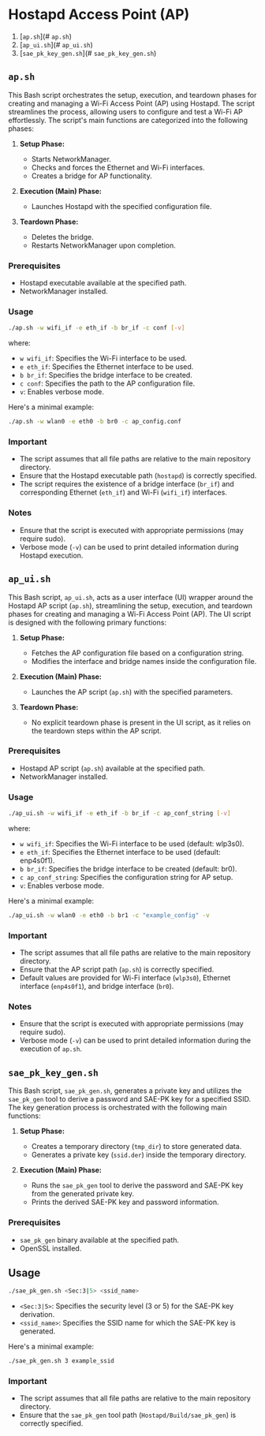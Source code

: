 # Hostapd Access Point (AP)

1. [`ap.sh`](# `ap.sh`)
2. [`ap_ui.sh`](# `ap_ui.sh`)
3. [`sae_pk_key_gen.sh`](# `sae_pk_key_gen.sh`)

## `ap.sh`
This Bash script orchestrates the setup, execution, and teardown phases for creating and managing a Wi-Fi Access Point (AP) using Hostapd. The script streamlines the process, allowing users to configure and test a Wi-Fi AP effortlessly. The script's main functions are categorized into the following phases:

1. **Setup Phase:**
   - Starts NetworkManager.
   - Checks and forces the Ethernet and Wi-Fi interfaces.
   - Creates a bridge for AP functionality.

2. **Execution (Main) Phase:**
   - Launches Hostapd with the specified configuration file.

3. **Teardown Phase:**
   - Deletes the bridge.
   - Restarts NetworkManager upon completion.

### Prerequisites
- Hostapd executable available at the specified path.
- NetworkManager installed.

### Usage
```bash
./ap.sh -w wifi_if -e eth_if -b br_if -c conf [-v]
```
where:
- `w wifi_if`: Specifies the Wi-Fi interface to be used.
- `e eth_if`: Specifies the Ethernet interface to be used.
- `b br_if`: Specifies the bridge interface to be created.
- `c conf`: Specifies the path to the AP configuration file.
- `v`: Enables verbose mode.

Here's a minimal example:
```bash
./ap.sh -w wlan0 -e eth0 -b br0 -c ap_config.conf
```

### Important
- The script assumes that all file paths are relative to the main repository directory.
- Ensure that the Hostapd executable path (`hostapd`) is correctly specified.
- The script requires the existence of a bridge interface (`br_if`) and corresponding Ethernet (`eth_if`) and Wi-Fi (`wifi_if`) interfaces.

### Notes
- Ensure that the script is executed with appropriate permissions (may require sudo).
- Verbose mode (`-v`) can be used to print detailed information during Hostapd execution.


## `ap_ui.sh`
This Bash script, `ap_ui.sh`, acts as a user interface (UI) wrapper around the Hostapd AP script (`ap.sh`), streamlining the setup, execution, and teardown phases for creating and managing a Wi-Fi Access Point (AP). The UI script is designed with the following primary functions:

1. **Setup Phase:**
   - Fetches the AP configuration file based on a configuration string.
   - Modifies the interface and bridge names inside the configuration file.

2. **Execution (Main) Phase:**
   - Launches the AP script (`ap.sh`) with the specified parameters.

3. **Teardown Phase:**
   - No explicit teardown phase is present in the UI script, as it relies on the teardown steps within the AP script.

### Prerequisites
- Hostapd AP script (`ap.sh`) available at the specified path.
- NetworkManager installed.

### Usage
```bash
./ap_ui.sh -w wifi_if -e eth_if -b br_if -c ap_conf_string [-v]
```
where:
- `w wifi_if`: Specifies the Wi-Fi interface to be used (default: wlp3s0).
- `e eth_if`: Specifies the Ethernet interface to be used (default: enp4s0f1).
- `b br_if`: Specifies the bridge interface to be created (default: br0).
- `c ap_conf_string`: Specifies the configuration string for AP    setup.
- `v`: Enables verbose mode.

Here's a minimal example:
```bash
./ap_ui.sh -w wlan0 -e eth0 -b br1 -c "example_config" -v
```

### Important
- The script assumes that all file paths are relative to the main repository directory.
- Ensure that the AP script path (`ap.sh`) is correctly specified.
- Default values are provided for Wi-Fi interface (`wlp3s0`), Ethernet interface (`enp4s0f1`), and bridge interface (`br0`).

### Notes
- Ensure that the script is executed with appropriate permissions (may require sudo).
- Verbose mode (`-v`) can be used to print detailed information during the execution of `ap.sh`.


## `sae_pk_key_gen.sh`
This Bash script, `sae_pk_gen.sh`, generates a private key and utilizes the `sae_pk_gen` tool to derive a password and SAE-PK key for a specified SSID. The key generation process is orchestrated with the following main functions:

1. **Setup Phase:**
   - Creates a temporary directory (`tmp_dir`) to store generated data.
   - Generates a private key (`ssid.der`) inside the temporary directory.

2. **Execution (Main) Phase:**
   - Runs the `sae_pk_gen` tool to derive the password and SAE-PK key from the generated private key.
   - Prints the derived SAE-PK key and password information.

### Prerequisites
- `sae_pk_gen` binary available at the specified path.
- OpenSSL installed.

## Usage
```bash
./sae_pk_gen.sh <Sec:3|5> <ssid_name>
```
- `<Sec:3|5>`: Specifies the security level (3 or 5) for the SAE-PK key derivation.
- `<ssid_name>`: Specifies the SSID name for which the SAE-PK key is generated.

Here's a minimal example:
```bash
./sae_pk_gen.sh 3 example_ssid
```
### Important
- The script assumes that all file paths are relative to the main repository directory.
- Ensure that the `sae_pk_gen` tool path (`Hostapd/Build/sae_pk_gen`) is correctly specified.
